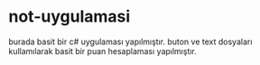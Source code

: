 # not-uygulamasi 
burada basit bir c# uygulaması yapılmıştır. buton ve text dosyaları kullamılarak basit bir puan hesaplaması yapılmıştır.
